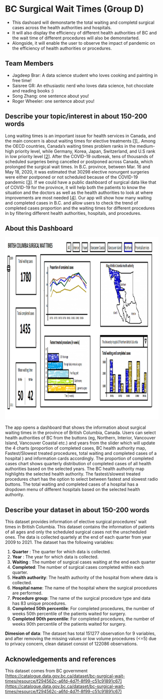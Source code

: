 # BC Surgical Wait Times (Group D)

- This dashoard will demonstarte the total waiting and completd surgical cases across the health authorities and hospitals.
- It will also display the efficiency of different health authorities of BC and the wait time of different procedures will also be demonstarted.
- Alongside, it will enable the user to observe the impact of pandemic on the efficiency of health authorities or procedures.

## Team Members

- Jagdeep Brar: A data science student who loves cooking and painting in free time!
- Saisree GR: An ethusiastic nerd who loves data science, hot chocolate and reading books :)
- Song Zhang: one sentence about you!
- Roger Wheeler: one sentence about you!

## Describe your topic/interest in about 150-200 words

Long waiting times is an important issue for health services in Canada, and the main concern is about waiting times for elective treatments [[1]("https://www.oecd-ilibrary.org/social-issues-migration-health/waiting-times-for-health-services_242e3c8c-en")],. Among the OECD countries, Canada’s waiting times problem ranks in the medium-high priority level, while Germany, Korea, Japan, Switzerland, and U.S rank in low priority level [[2]("https://www.oecd-ilibrary.org/sites/242e3c8c-en/1/3/1/index.html?itemId=/content/publication/242e3c8c-en&_csp_=e90031be7ce6b03025f09a0c506286b0&itemIGO=oecd&itemContentType=book#chapter-d1e287")]. After the COVID-19 outbreak, tens of thousands of scheduled surgeries being cancelled or postponed across Canada, which prolonged the surgical wait times. In B.C. province, between Mar. 16 and May 18, 2020, it was estimated that 30298 elective nonurgent surgeries were either postponed or not scheduled because of the COVID-19 pandemic [[3]("https://www2.gov.bc.ca/assets/gov/health/conducting-health-research/surgical-renewal-plan.pdf")]. If we could have a public dashboard of surgical data like that of COVID-19 for the province, it will help both the patients to know the situation and the doctors as well as the health authorities to look at where improvements are most needed [[4]("https://bc.ctvnews.ca/b-c-doctors-criticize-top-down-approach-and-government-secrecy-as-minister-defends-surgical-strategy-1.5767547")]. Our app will show how many waiting and completed cases in B.C. and allow users to check the trend of completed cases proportion and the waiting times for different procedures in by filtering different health authorities, hospitals, and procedures.

## About this Dashboard

<img src ="images/Visualization-milestone1.png" width="800px" height="600px">

The app opens a dashboard that shows the information about surgical waiting times in the province of British Columbia, Canada. Users can select health authorities of BC from the buttons (eg, Northern, Interior, Vancouver Island, Vancouver Coastal etc.) and years from the slider which will update the 4 charts (proportion of completed cases, BC health authority map, Fastest/Slowest treated procedures, total waiting and completed cases of a hospital ) and information cards accordingly. The proportion of completed cases chart shows quarterly distribution of completed cases of all health authorities based on the selected years. The BC health authority map highlights the selected health authority. The fastest/slowest treated procedures chart has the option to select between fastest and slowest radio buttons. The total waiting and completed cases of a hospital has a dropdown menu of different hospitals based on the selected health authority.

## Describe your dataset in about 150-200 words

This dataset provides information of elective surgical procedures' wait times in British Columbia. This dataset contains the information of patients of all ages and only the scheduled surgical cases not the unscheduled ones. The data is collected quartely at the end of each quarter from year 2009 to 2021. The dataset has the following variables:

1. **Quarter** : The quarter for which data is collected.
2. **Year** : The year for which data is collected.
3. **Waiting** : The number of surgical cases waiting at the end each quarter 
4. **Completed**: The number of surgical cases completed within each quarter.
5. **Health authority**: The health authority of the hospital from where data is collected.
6. **Hospital name**: The name of the hospital where the surgical procedures are performed.
7. **Procedure group**: The name of the surgical procedure type and data has 83 unique procedures.
8. **Completed 50th percentile**: For completed procedures, the number of weeks 50th percentile of the patients waited for surgery.
9. **Completed 90th percentile**: For completed procedures, the number of weeks 90th percentile of the patients waited for surgery.

**Dimesion of data**: The dataset has total 151277 observation for 9 variables, and after removing the missing values or low volume procedures (<=5) due to privacy concern, clean dataset consist of 122086 observations. 

## Acknowledgements and references 

This dataset comes from BC government [https://catalogue.data.gov.bc.ca/dataset/bc-surgical-wait-times/resource/f294562c-a6fd-4d7f-8f99-c51c91891c67](https://catalogue.data.gov.bc.ca/dataset/bc-surgical-wait-times/resource/f294562c-a6fd-4d7f-8f99-c51c91891c67)
